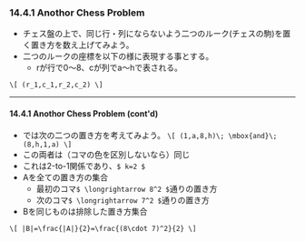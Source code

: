 ### 14.4.1 Anothor Chess Problem

* チェス盤の上で、同じ行・列にならないよう二つのルーク(チェスの駒)を置く置き方を数え上げてみよう。 
* 二つのルークの座標を以下の様に表現する事とする。
  * rが行で0～8、cが列でa～hで表される。

`\[
(r_1,c_1,r_2,c_2)
\]`

---
#### 14.4.1 Anothor Chess Problem (cont'd)

* では次の二つの置き方を考えてみよう。
`\[
(1,a,8,h)\; \mbox{and}\; (8,h,1,a)
\]`
* この両者は（コマの色を区別しないなら）同じ
* これは2-to-1関係であり、`$ k=2 $`
* Aを全ての置き方の集合
  * 最初のコマ`$ \longrightarrow 8^2 $`通りの置き方
  * 次のコマ`$ \longrightarrow 7^2 $`通りの置き方
* Bを同じものは排除した置き方集合

`\[
|B|=\frac{|A|}{2}=\frac{(8\cdot 7)^2}{2}
\]`

